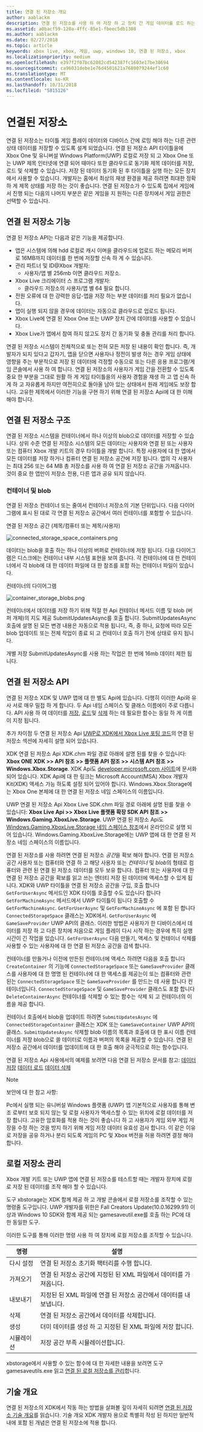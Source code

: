 ```yaml
---
title: 연결 된 저장소 개요
author: aablackm
description: 연결 된 저장소를 사용 하 여 저장 하 고 장치 간 게임 데이터를 로드 하는 방법을 알아봅니다.
ms.assetid: a0bacf59-120a-4ffc-85e1-fbeec5db1308
ms.author: aablackm
ms.date: 02/27/2018
ms.topic: article
keywords: xbox live, xbox, 게임, uwp, windows 10, 연결 된 저장소, xbox
ms.localizationpriority: medium
ms.openlocfilehash: e397f2f07bc62082cd542387fc1603e17be38694
ms.sourcegitcommit: ca96031debe1e76d4501621a7680079244ef1c60
ms.translationtype: MT
ms.contentlocale: ko-KR
ms.lasthandoff: 10/31/2018
ms.locfileid: "5815126"
---
```

# <a name="connected-storage"></a>연결된 저장소
연결 된 저장소는 타이틀 게임 플레이 데이터와 디바이스 간에 로밍 해야 하는 다른 관련 상태 데이터를 저장할 수 있도록 설계 되었습니다. 연결 된 저장소 API 타이틀을에 Xbox One 및 유니버설 Windows Platform(UWP) 로컬로 저장 되 고 Xbox One 또는 UWP 제목 인터넷에 연결 되어 때마다 또한 클라우드로 동기화 제목 데이터를 저장, 로드 및 삭제할 수 있습니다. 저장 된 데이터 동기화 된 후 타이틀을 실행 하는 모든 장치에서 사용할 수 있습니다. 개발자는 홈에서 최상의 재생 환경을 제공 하려면 최대한 정확 하 게 제목 상태를 저장 하는 것이 좋습니다. 연결 된 저장소가 수 있도록 집에서 게임에서 진행 되는 다음의 나머지 부분은 같은 게임을 지 원하는 다른 장치에서 게임 권한은 선택할 수 있습니다.

## <a name="connected-storage-features"></a>연결 된 저장소 기능

연결 된 저장소 API는 다음과 같은 기능을 제공합니다.

- 앱은 시스템에 의해 hdd 로컬로 캐시 이며을 클라우드에 업로드 하는 메모리 버퍼로 16MB까지 데이터를 한 번에 저장할 신속 하 게 수 있습니다.
- 관리 파트너 및 ID@Xbox 개발자:
    - 사용자/앱 별 256mb 이면 클라우드 저장소.
- Xbox Live 크리에이터 스 프로그램 개발자:
    - 클라우드 저장소의 사용자/앱 별 64 필요 합니다.
- 전원 오류에 대 한 강력한 응답-앱을 저장 하는 부분 데이터를 처리 필요가 없습니다.
- 앱이 실행 되지 않을 경우에 데이터는 자동으로 클라우드로 업로드 됩니다.
- Xbox Live에 연결 된 Xbox One 또는 UWP 장치 간에 데이터를 사용할 수 있습니다.
- Xbox Live가 앱에서 참여 하지 않고도 장치 간 동기화 및 충돌 관리를 처리 합니다.

연결 된 저장소 시스템이 전체적으로 또는 전혀 모든 저장 된 내용이 확인 합니다. 즉, 개발자가 되지 있다고 갑자기, 앱을 닫으면 사용자나 정전이 발생 하는 경우 게임 상태에 영향을 주는 부분적으로 저장 된 데이터에 걱정할 수동으로 또는 다른 응용 프로그램/게임 콘솔에서 사용 하 여 합니다. 연결 된 저장소의 사용자가 게임 간을 전환할 수 있도록 중요 한 부분을 그대로 원활 하 게 게임 타이틀을의 사용자 경험을 재생 하 고 앱 신속 하 게 하 고 자유롭게 하지만 여전히으로 돌아올 남아 있는 상태에서 원래 게임에도 보장 합니다. 고유한 제목에서 이러한 기능을 구현 하기 위해 연결 된 저장소 Api에 대 한 이해 해야 합니다.

## <a name="connected-storage-structure"></a>연결 된 저장소 구조

연결 된 저장소 시스템을 컨테이너에서 하나 이상의 blob으로 데이터를 저장할 수 있습니다. 상위 수준 연결 된 저장소 시스템의 모든 데이터는 사용자와 연결 된 또는 사용자 또는 컴퓨터 Xbox 개발 키트의 경우 타이틀을 개발 합니다. 특정 사용자에 대 한 앱에서 모든 데이터를 저장 하거나 컴퓨터 연결 된 저장소 공간에 저장 됩니다. 앱의 각 사용자는 최대 256 또는 64 MB 총 저장소를 사용 하 여 연결 된 저장소 공간을 가져옵니다. 것이 중요 한 앱만이 저장소 전용, 다른 앱과 공유 되지 않습니다.

### <a name="containers-and-blobs"></a>컨테이너 및 blob

연결 된 저장소 컨테이너 또는 줄여서 컨테이너 저장소의 기본 단위입니다. 다음 다이어그램에 표시 된 대로 각 연결 된 저장소 공간에서 여러 컨테이너를 포함할 수 있습니다.

연결 된 저장소 공간 (제목/컴퓨터 또는 제목/사용자)

![connected_storage_space_containers.png](../../images/connected_storage/connected_storage_space_containers.png)

 데이터는 blob을 호출 하는 하나 이상의 버퍼로 컨테이너에 저장 됩니다. 다음 다이어그램은 디스크에는 컨테이너 내부 시스템 표현을 보여 줍니다. 각 컨테이너에 대 한 컨테이너에서 각 blob에 대 한 데이터 파일에 대 한 참조를 포함 하는 컨테이너 파일이 있습니다.

컨테이너의 다이어그램

![container_storage_blobs.png](../../images/connected_storage/container_storage_blobs.png)

컨테이너에서 데이터를 저장 하기 위해 적절 한 Api 컨테이너 메서드 이름 및 blob (버퍼 개체)의 지도 제공 SubmitUpdatesAsync를 호출 합니다. SubmitUpdatesAsync 호출에 설명 된 모든 변경 내용은 자동으로 적용 됩니다, 즉, 중 하나, 요청에 따라 모든 blob 업데이트 또는 전체 작업이 종료 되 고 컨테이너 호출 하기 전에 상태로 유지 됩니다.

개별 저장 SubmitUpdatesAsync를 사용 하는 작업은 한 번에 16mb 데이터 제한 됩니다.

## <a name="connected-storage-api"></a>연결 된 저장소 API

연결 된 저장소 XDK 및 UWP 앱에 대 한 별도 Api에 있습니다. 다행히 이러한 Api와 유사 서로 매우 밀접 하 게 합니다. 두 Api 네임 스페이스 및 클래스 이름에이 주로 다릅니다. API 사용 하 여 데이터를 [저장](connected-storage-saving.md), [로드](connected-storage-loading.md)및 [삭제](connected-storage-deleting.md) 하는 데 필요한 함수는 동일 하 게 이름이 지정 됩니다.

추가 차이점 두 연결 된 저장소 Api [UWP로 XDK에서 Xbox Live 포팅 코드](../../using-xbox-live/porting-xbox-live-code-from-xdk-to-uwp.md)의 연결 된 저장소 섹션에 자세히 설명 되어 있습니다.

XDK 연결 된 저장소 Api XDK.chm 파일 경로 아래에 설명 된를 찾을 수 있습니다: **Xbox ONE XDK >> API 참조 >> 플랫폼 API 참조 >> 시스템 API 참조 >> Windows.Xbox.Storage**.
XDK Api도 [developer.microsoft.com 사이트](https://developer.microsoft.com/en-us/games/xbox/docs/xdk/storage-xbox-microsoft-n)에 문서화 되어 있습니다.
XDK Api에 대 한 링크는 Microsoft Account(MSA) Xbox 개발자 Kit(XDK) 액세스 가능 하도록 설정 되어 있어야 합니다.
Windows.Xbox.Storage에는 Xbox One 본체에 대 한 연결 된 저장소 네임 스페이스의 이름입니다.

UWP 연결 된 저장소 Api Xbox Live SDK.chm 파일 경로 아래에 설명 된를 찾을 수 있습니다: **Xbox Live Api >> Xbox Live 플랫폼 확장 SDK API 참조 >> Windows.Gaming.XboxLive.Storage**.
UWP 연결 된 저장소 Api도 [Windows.Gaming.XboxLive.Storage 네임 스페이스 참조](https://docs.microsoft.com/en-us/uwp/api/windows.gaming.xboxlive.storage)에서 온라인으로 설명 되어 있습니다.
Windows.Gaming.XboxLive.Storage에는 UWP 앱에 대 한 연결 된 저장소 네임 스페이스의 이름입니다.

연결 된 저장소를 사용 하려면 연결 된 저장소 *공간*을 확보 해야 합니다. 연결 된 저장소 공간 사용자 또는 컴퓨터와 연결 하 고 해당 사용자 또는 *컨테이너* 및 *blob*의 형태로 컴퓨터와 관련 된 연결 된 저장소 데이터를 모두 보유 합니다. 컴퓨터 또는 사용자에 대 한 연결 된 저장소 공간을 확보를 읽고 쓰는 엔터티 저장 된 데이터에 액세스할 수 있게 됩니다. XDK와 UWP 타이틀을 연결 된 저장소 공간을 구입, 호출 합니다 `GetForUserAsync` 메서드인 XDK 타이틀 호출할 수도 있습니다 합니다 `GetForMachineAsync` 메서드에서 UWP 타이틀이 됩니다 호출할 수 `GetForMachineAsync`. `GetForUserAsync` 및 `GetForMachineAsync` 에 포함 된 합니다 `ConnectedStorageSpace` 클래스는 XDK에서. `GetForUserAsync` 에 `GameSaveProvider` UWP API의 클래스. 이러한 방법은 사용자가 한 디바이스에서 데이터를 저장 하 고 다른 장치에 처음으로 게임 플레이 다시 시작 하는 경우에 특히 실행 시간이 긴 작업을 있습니다. `GetForUserAsync` 다음 만들기, 액세스 및 컨테이너 삭제를 사용할 수 있는 사용자에 대 한 연결 된 저장소 공간을 검색 합니다.

컨테이너를 만들거나 이전에 만든된 컨테이너에 액세스 하려면 다음을 호출 합니다 `CreateContainer` 의 기능에 `ConnectedStorageSpace` 또는 `GameSaveProvider` 클래스를 사용자에 대 한 명명 된 컨테이너에 대 한 액세스를 제공는이 또는 컴퓨터와 관련 된는 `ConnectedStorageSpace` 또는 `GameSaveProvider` 를 만드는 데 사용 합니다 컨테이너입니다. `ConnectedStorageSpace` 및 `GameSaveProvider` 클래스도 포함 합니다 `DeleteContainerAsync` 컨테이너를 삭제할 수 있는 함수는 삭제 되 고 컨테이너의 이름을 제공 합니다.

컨테이너 호출에서 blob을 업데이트 하려면 `SubmitUpdatesAsync` 에 `ConnectedStorageContainer` 클래스는 XDK 또는 `GameSaveContainer` UWP API의 클래스. `SubmitUpdatesAsync` 삭제할 blob 이름의 목록과 호출에 대 한 표시 이름 컨테이너를 저장 blob으로 쓸 데이터로 이름과 버퍼의 목록을 제공할 수 있습니다. 연결 된 저장소 공간에서 데이터를 업데이트에 대 한 호출 해야 궁극적으로 하는 함수입니다.

연결 된 저장소 Api 사용에서의 예제를 보려면 다음 연결 된 저장소 문서를 참고: [데이터 저장](connected-storage-saving.md)
[데이터 로드](connected-storage-loading.md)
[데이터 삭제](connected-storage-deleting.md)

> [!NOTE]
> 보안에 대 한 참고 사항:
>
> Pc에서 실행 되는 유니버설 Windows 플랫폼 (UWP) 앱 기본적으로 사용자를 통해 변조 로부터 보호 되지 않는 및 로컬 사용자가 액세스할 수 있는 위치에 로컬 데이터를 저장 합니다.
>고유한 암호화를 적용 하는 것이 좋습니다 하 고 사용자가 게임 외부 게임 저장을 수정 하는 것을 방지 하기 위해 게임 저장 데이터 유효성 검사 합니다.
>이 같은 이유로 저장을 공유 하거나 분리 되도록 게임의 PC 및 Xbox 버전을 허용 하려면 결정 해야 합니다.

## <a name="managing-local-storage"></a>로컬 저장소 관리

Xbox 개발 키트 또는 UWP 앱에 연결 된 저장소를 테스트할 때는 개발자 장치에 로컬로 저장 된 데이터를 조작 해야 할 수 있습니다.

도구 xbstorage는 XDK 함께 제공 하 고 개발 콘솔에서 로컬 저장소를 조작할 수 있는 명령줄 도구입니다.
UWP 개발자를 위한은 Fall Creators Update(10.0.16299.91) 이상과 Windows 10 SDK와 함께 제공 되는 gamesaveutil.exe를 호출 하는 PC에 대 한 동일한 도구.

이러한 도구를 통해 이러한 명령 사용 하 여 장치에 로컬 저장소를 조작할 수 있습니다.

|명령  |설명  |
|---------|---------|
|다시 설정    | 연결 된 저장소 초기화 팩터리를 수행 합니다. |
|가져오기   | 연결 된 저장소 공간에 지정된 된 XML 파일에서 데이터를 가져옵니다. |
|내보내기   | 지정된 된 XML 파일에 연결 된 저장소 공간에서 데이터를 내보냅니다. |
|삭제   | 연결 된 저장소 공간에서 데이터를 삭제합니다. |
|생성 | 더미 데이터를 생성 하 고 지정된 된 XML 파일에 저장 합니다. |
|시뮬레이션 | 저장 공간 부족 시뮬레이션합니다. |

xbstorage에서 사용할 수 있는 함수에 대 한 자세한 내용을 보려면 도구 gamesaveutils.exe 읽고 [연결 된 로컬 저장소를 관리](connected-storage-xb-storage.md)합니다.

## <a name="technical-overview"></a>기술 개요

연결 된 저장소의 XDK에서 작동 하는 방법을 살펴볼 깊이 자세히 되려면 [연결 된 저장소 기술 개요](connected-storage-technical-overview.md)를 읽습니다. 기술 개요 XDK 개발자 용으로 특별히 작성 된 하지만 일반적 내에 포함 된 개념은 연결 된 저장소에 적용 합니다.